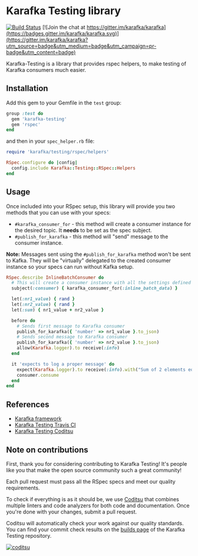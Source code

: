 # Karafka Testing library

[![Build Status](https://travis-ci.org/karafka/testing.svg)](https://travis-ci.org/karafka/testing)
[![Join the chat at https://gitter.im/karafka/karafka](https://badges.gitter.im/karafka/karafka.svg)](https://gitter.im/karafka/karafka?utm_source=badge&utm_medium=badge&utm_campaign=pr-badge&utm_content=badge)

Karafka-Testing is a library that provides rspec helpers, to make testing of Karafka consumers much easier.

## Installation

Add this gem to your Gemfile in the `test` group:
```ruby
group :test do
  gem 'karafka-testing'
  gem 'rspec'
end
```

and then in your `spec_helper.rb` file:

```ruby
require 'karafka/testing/rspec/helpers'

RSpec.configure do |config|
  config.include Karafka::Testing::RSpec::Helpers
end
```

## Usage

Once included into your RSpec setup, this library will provide you two methods that you can use with your specs:

- `#karafka_consumer_for` - this method will create a consumer instance for the desired topic. It **needs** to be set as the spec subject.
- `#publish_for_karafka` - this method will "send" message to the consumer instance.


**Note:** Messages sent using the `#publish_for_karafka` method won't be sent to Kafka. They will be "virtually" delegated to the created consumer instance so your specs can run without Kafka setup.

```ruby
RSpec.describe InlineBatchConsumer do
  # This will create a consumer instance with all the settings defined for the given topic
  subject(:consumer) { karafka_consumer_for(:inline_batch_data) }

  let(:nr1_value) { rand }
  let(:nr2_value) { rand }
  let(:sum) { nr1_value + nr2_value }

  before do
    # Sends first message to Karafka consumer
    publish_for_karafka({ 'number' => nr1_value }.to_json)
    # Sends second message to Karafka consumer
    publish_for_karafka({ 'number' => nr2_value }.to_json)
    allow(Karafka.logger).to receive(:info)
  end

  it 'expects to log a proper message' do
    expect(Karafka.logger).to receive(:info).with("Sum of 2 elements equals to: #{sum}")
    consumer.consume
  end
end
```

## References

* [Karafka framework](https://github.com/karafka/karafka)
* [Karafka Testing Travis CI](https://travis-ci.org/karafka/testing)
* [Karafka Testing Coditsu](https://app.coditsu.io/karafka/repositories/testing)

## Note on contributions

First, thank you for considering contributing to Karafka Testing! It's people like you that make the open source community such a great community!

Each pull request must pass all the RSpec specs and meet our quality requirements.

To check if everything is as it should be, we use [Coditsu](https://coditsu.io) that combines multiple linters and code analyzers for both code and documentation. Once you're done with your changes, submit a pull request.

Coditsu will automatically check your work against our quality standards. You can find your commit check results on the [builds page](https://app.coditsu.io/karafka/repositories/test/builds/commit_builds) of the Karafka Testing repository.

[![coditsu](https://coditsu.io/assets/quality_bar.svg)](https://app.coditsu.io/karafka/repositories/testing/builds/commit_builds)
